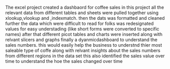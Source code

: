 The excel project created a dashbaord for coffee sales 
in this project all the relevant data from different tables and sheets were pulled together using xlookup,vlookup and ,indexmatch.
then the dats was formatted and cleaned 
further the data which were difficult to read for folks was redesignated values for easy understading (like short forms were converted to specific names)
after that different picot tables and charts were inserted along with relvant slicers and graphs 
finally a dyanmicdashboard to understand the sales numbers.
this would easily help the business to understnd thier most saleable type of coffe along with relvant insights about the sales numbers from different regions in the data set
this also identified the sales value over time to understand the hoe the sales changed over time 
